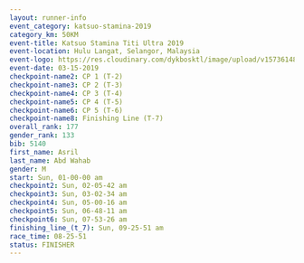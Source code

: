 ```yaml
---
layout: runner-info 
event_category: katsuo-stamina-2019 
category_km: 50KM 
event-title: Katsuo Stamina Titi Ultra 2019 
event-location: Hulu Langat, Selangor, Malaysia 
event-logo: https://res.cloudinary.com/dykbosktl/image/upload/v1573614825/Logo/Logo_p7ft6n.png
event-date: 03-15-2019 
checkpoint-name2: CP 1 (T-2) 
checkpoint-name3: CP 2 (T-3) 
checkpoint-name4: CP 3 (T-4) 
checkpoint-name5: CP 4 (T-5) 
checkpoint-name6: CP 5 (T-6) 
checkpoint-name8: Finishing Line (T-7) 
overall_rank: 177
gender_rank: 133
bib: 5140
first_name: Asril
last_name: Abd Wahab
gender: M
start: Sun, 01-00-00 am
checkpoint2: Sun, 02-05-42 am
checkpoint3: Sun, 03-02-34 am
checkpoint4: Sun, 05-00-16 am
checkpoint5: Sun, 06-48-11 am
checkpoint6: Sun, 07-53-26 am
finishing_line_(t_7): Sun, 09-25-51 am
race_time: 08-25-51
status: FINISHER
---
```

